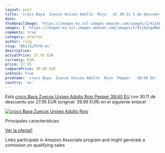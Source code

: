 ```yaml
---
layout: post
title: 'crocs Baya  Zuecos Unisex Adulto  Rojo   al 30.11 % de descuento'
date: 
thumbnailImage: 'https://images-eu.ssl-images-amazon.com/images/I/41jbG1gaWwL._SL200_.jpg'
images: [ 'https://images-eu.ssl-images-amazon.com/images/I/41jbG1gaWwL._SL200_.jpg' ]
comments: true
category: ofertas
author: ring
slug: 'B01J1LPVY8-es'
description:
actualPrice: 27.95 EUR
currency: EUR
price: 27.95
comparePrice: 39.99 EUR
inStock: true
prodname: 'crocs Baya  Zuecos Unisex Adulto  Rojo  Pepper   39/40 EU'
country: 'es'
---
```


Está [crocs Baya  Zuecos Unisex Adulto  Rojo  Pepper   39/40 EU](https://www.amazon.es/dp/B01J1LPVY8/?tag=tolees-21) con 30.11 de descuento por 27.95 EUR (original: 39.99 EUR) en el siguiente enlace!

[![crocs Baya  Zuecos Unisex Adulto  Rojo  ](https://images-eu.ssl-images-amazon.com/images/I/41jbG1gaWwL._SL200_.jpg)](https://www.amazon.es/dp/B01J1LPVY8/?tag=tolees-21)

Principales características:


[Ver la oferta!!](https://www.amazon.es/dp/B01J1LPVY8/?tag=tolees-21)

Links participate in Amazon Associate program and might generate a comission on qualifying sales


